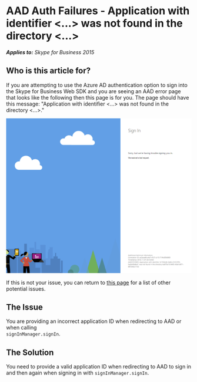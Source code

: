 # AAD Auth Failures - Application with identifier <...> was not found in the directory <...>

_**Applies to:** Skype for Business 2015_

## Who is this article for?

If you are attempting to use the Azure AD authentication option to sign into the
Skype for Business Web SDK and you are seeing an AAD error page that looks like the following
then this page is for you. The page should have this message: "Application with identifier 
<...> was not found in the directory <...>."

![Incorrect Client ID](../../../images/troubleshooting/auth/IncorrectClientID.png)

If this is not your issue, you can return to [this page](./AADAuthFailures.md) for a
list of other potential issues.


## The Issue

You are providing an incorrect application ID when redirecting to AAD or when calling  
`signInManager.signIn`.

## The Solution

You need to provide a valid application ID when redirecting to AAD to sign in and then
again when signing in with `signInManager.signIn`.
